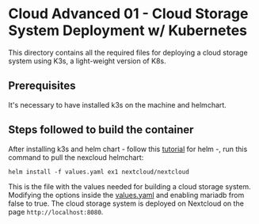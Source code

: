 # Cloud Advanced 01 -  Cloud Storage System Deployment w/ Kubernetes

This directory contains all the required files for deploying a cloud storage system using K3s, a light-weight version of K8s. 

## Prerequisites

It's necessary to have installed k3s on the machine and helmchart. 

## Steps followed to build the container

After installing k3s and helm chart - follow this [tutorial](https://helm.sh/docs/intro/install/) for helm -, run this command to pull the nexcloud helmchart:

```
helm install -f values.yaml ex1 nextcloud/nextcloud
```

This is the file with the values needed for building a cloud storage system. Modifying the options inside the [values.yaml](https://github.com/robonoff/Cloud-Computing-2023-2024/blob/main/Advanced-01/values.yaml) and enabling mariadb from false to true. The cloud storage system is deployed on Nextcloud on the page `http://localhost:8080`. 
